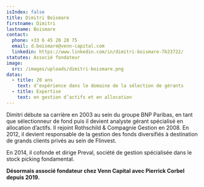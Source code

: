 ```yaml
---
isIndex: false
title: Dimitri Boismare
firstname: Dimitri
lastname: Boismare
contact:
  phone: +33 6 45 20 28 75
  email: d.boismare@venn-capital.com
  linkedin: https://www.linkedin.com/in/dimitri-boismare-7b23722/
statutes: Associé fondateur
image:
  src: /images/uploads/dimitri-boismare.png
datas:
  - title: 20 ans
    text: d’expérience dans le domaine de la sélection de gérants
  - title: Expertise
    text: en gestion d’actifs et en allocation
---
```

Dimitri débute sa carrière en 2003 au sein du groupe BNP Paribas, en tant que sélectionneur de fond puis il devient analyste gérant spécialisé en allocation d’actifs. Il rejoint Rothschild & Compagnie Gestion en 2008.
En 2012, il devient responsable de la gestion des fonds diversifiés à destination de grands clients privés au sein de Flinvest.

En 2014, il cofonde et dirige Preval, société de gestion spécialisée dans le stock picking fondamental.

**Désormais associé fondateur chez Venn Capital avec Pierrick Corbel depuis 2019.**